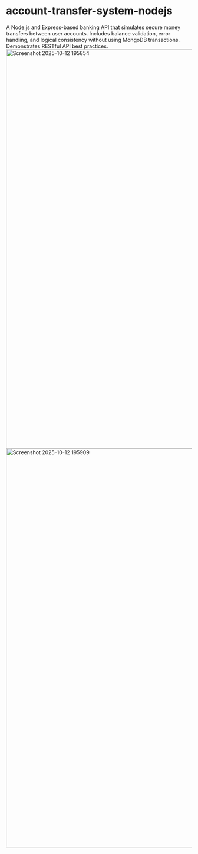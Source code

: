 # account-transfer-system-nodejs
A Node.js and Express-based banking API that simulates secure money transfers between user accounts. Includes balance validation, error handling, and logical consistency without using MongoDB transactions. Demonstrates RESTful API best practices.
<img width="1920" height="1080" alt="Screenshot 2025-10-12 195854" src="https://github.com/user-attachments/assets/86a4b633-e4c2-4361-ba8d-ce1a24ff028e" />
<img width="1920" height="1080" alt="Screenshot 2025-10-12 195909" src="https://github.com/user-attachments/assets/20b7b32f-2a67-44be-b4cd-e16239975a4a" />
